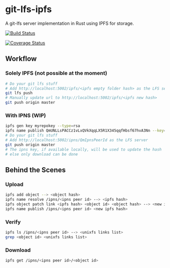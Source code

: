 # git-lfs-ipfs

A git-lfs server implementation in Rust using IPFS for storage.

[![Build Status](https://travis-ci.org/sameer/git-lfs-ipfs.svg?branch=master)](https://travis-ci.org/sameer/git-lfs-ipfs)

[![Coverage Status](https://coveralls.io/repos/github/sameer/git-lfs-ipfs/badge.svg?branch=master)](https://coveralls.io/github/sameer/git-lfs-ipfs?branch=master)

## Workflow

### Solely IPFS (not possible at the moment)

```bash
# Do your git lfs stuff
# Add http://localhost:5002/ipfs/<ipfs empty folder hash> as the LFS server
git lfs push
# Manually update url to http://localhost:5002/ipfs/<ipfs new hash>
git push origin master
```

### With IPNS (WIP)

```bash
ipfs gen key myrepokey --type=rsa
ipfs name publish QmUNLLsPACCz1vLxQVkXqqLX5R1X345qqfHbsf67hvA3Nn --key=myrepokey
# Do your git lfs stuff
# Add http://localhost:5002/ipns/QmIpnsPeerId as the LFS server
git push origin master
# The ipns key, if available locally, will be used to update the hash
# else only download can be done
```

## Behind the Scenes

### Upload

```bash
ipfs add object --> <object hash>
ipfs name resolve /ipns/<ipns peer id> --> <ipfs hash>
ipfs object patch link <ipfs hash> <object id> <object hash> --> <new ipfs hash>
ipfs name publish /ipns/<ipns peer id> <new ipfs hash>
```

### Verify

```bash
ipfs ls /ipns/<ipns peer id> --> <unixfs links list>
grep <object id> <unixfs links list>
```

### Download

```bash
ipfs get /ipns/<ipns peer id>/<object id>
```

